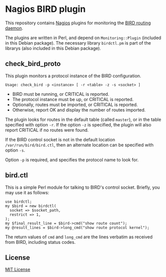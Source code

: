 # Nagios BIRD plugin

This repository contains [Nagios] plugins for monitoring the
[BIRD routing daemon].

The plugins are written in Perl, and depend on `Monitoring::Plugin` (included
in this Debian package). The necessary library `birdctl.pm` is part of the
librarys (also included in this Debian package).

## check_bird_proto

This plugin monitors a protocol instance of the BIRD configuration.

    Usage: check_bird -p <instance> [ -r <table> -z -s <socket> ]

 * BIRD must be running, or CRITICAL is reported.
 * The protocol instance must be up, or CRITICAL is reported.
 * Optionally, routes must be imported, or CRITICAL is reported.
 * Otherwise, report OK and display the number of routes imported.

The plugin looks for routes in the default table (called `master`), or in the
table specified with option `-r`. If the option `-z` is specified, the plugin
will also report CRITICAL if no routes were found.

If the BIRD control socket is not in the default location `/var/run/bird/bird.ctl`,
then an alternate location can be specified with option `-s`.

Option `-p` is required, and specifies the protocol name to look for.

 [Nagios]: http://www.nagios.org/
 [BIRD routing daemon]: http://bird.network.cz/

## bird.ctl

This is a simple Perl module for talking to BIRD's control socket. Briefly,
you may use it as follows:

    use birdctl;
    my $bird = new birdctl(
      socket => $socket_path,
      restrict => 1,
    );
    my $final_result_line = $bird->cmd("show route count");
    my @result_lines = $bird->long_cmd("show route protocol kernel");

The return values of `cmd` and `long_cmd` are the lines verbatim as received
from BIRD, including status codes.

## License

[MIT License](http://en.wikipedia.org/wiki/MIT_License)
